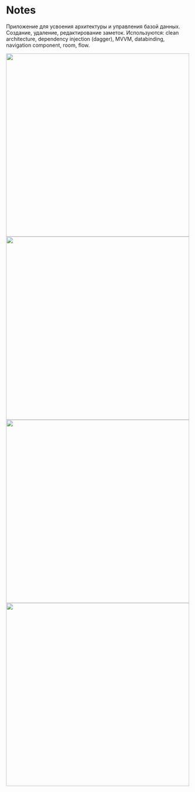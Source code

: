 # Notes
Приложение для усвоения архитектуры и управления базой данных. Создание, удаление, редактирование заметок. Используются: clean architecture, dependency injection (dagger), MVVM, databinding, navigation component, room, flow.

<img src="https://user-images.githubusercontent.com/62353645/226823626-aeccf990-9929-4e43-877d-aa42a78ec4e9.jpg" width="500">
<img src="https://user-images.githubusercontent.com/62353645/226823620-186b414f-48b4-4a22-acfe-57cb1a6e42b8.jpg" width="500">
<img src="https://user-images.githubusercontent.com/62353645/226823623-4aa18089-df2a-4939-97b6-c9748ecc0024.jpg" width="500">
<img src="https://user-images.githubusercontent.com/62353645/226823617-8928875d-3e55-4ba9-a19d-e2e607449d1b.jpg" width="500">
